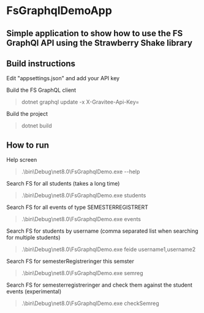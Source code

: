# FsGraphqlDemoApp

## Simple application to show how to use the FS GraphQl API using the Strawberry Shake library

## Build instructions

Edit "appsettings.json" and add your API key

Build the FS GraphQL client
> dotnet graphql update -x X-Gravitee-Api-Key=<API-KEY>

Build the project
> dotnet build 

## How to run

Help screen
> .\bin\Debug\net8.0\FsGraphqlDemo.exe --help


Search FS for all students (takes a long time)
> .\bin\Debug\net8.0\FsGraphqlDemo.exe students


Search FS for all events of type SEMESTERREGISTRERT
> .\bin\Debug\net8.0\FsGraphqlDemo.exe events


Search FS for students by username (comma separated list when searching for multiple students)
> .\bin\Debug\net8.0\FsGraphqlDemo.exe feide username1,username2


Search FS for semesterRegistreringer this semster
> .\bin\Debug\net8.0\FsGraphqlDemo.exe semreg


Search FS for semesterregistreringer and check them against the student events (experimental)
> .\bin\Debug\net8.0\FsGraphqlDemo.exe checkSemreg
